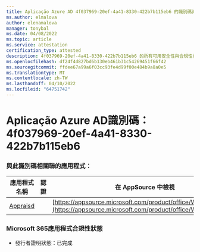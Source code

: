 ```yaml
---
title: Aplicação Azure AD 4f037969-20ef-4a41-8330-422b7b115eb6 的識別碼資訊
ms.author: elmalova
author: elenamalova
manager: tonybal
ms.date: 04/08/2022
ms.topic: article
ms.service: attestation
certification_type: attested
description: 4f037969-20ef-4a41-8330-422b7b115eb6 的所有可用安全性與合規性資訊。
ms.openlocfilehash: df24f4d827bd6b130eb461b31c54269451f66f42
ms.sourcegitcommit: ffdee67a99a6f03cc93fe4d99f00e484b9a8a0e5
ms.translationtype: MT
ms.contentlocale: zh-TW
ms.lasthandoff: 04/10/2022
ms.locfileid: "64751742"
---
```

# <a name="azure-app-id-4f037969-20ef-4a41-8330-422b7b115eb6"></a>Aplicação Azure AD識別碼：4f037969-20ef-4a41-8330-422b7b115eb6


### <a name="apps-associated-with-this-id"></a>與此識別碼相關聯的應用程式：
| **應用程式名稱** | **認證** | **在 AppSource 中檢視** |
|--------------|---------------|-----------------------|
| [Appraisd](../forward/WA200003123.md) |  | [https://appsource.microsoft.com/product/office/WA200003123](https://appsource.microsoft.com/product/office/WA200003123) |

### <a name="microsoft-365-app-compliance-status"></a>Microsoft 365應用程式合規性狀態
- 發行者證明狀態：已完成
